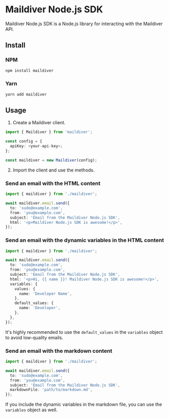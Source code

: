 # Maildiver Node.js SDK

Maildiver Node.js SDK is a Node.js library for interacting with the Maildiver API.

## Install

### NPM

```bash
npm install maildiver
```

### Yarn

```bash
yarn add maildiver
```

## Usage

1. Create a Maildiver client.

```typescript
import { Maildiver } from 'maildiver';

const config = {
  apiKey: <your-api-key>;
};

const maildiver = new Maildiver(config);
```

2. Import the client and use the methods.

### Send an email with the HTML content

```typescript
import { maildiver } from './maildiver';

await maildiver.email.send({
  to: 'sudo@example.com',
  from: 'you@example.com',
  subject: 'Email from the Maildiver Node.js SDK',
  html: '<p>Maildiver Node.js SDK is awesome!</p>',
});
```

### Send an email with the dynamic variables in the HTML content

```typescript
import { maildiver } from './maildiver';

await maildiver.email.send({
  to: 'sudo@example.com',
  from: 'you@example.com',
  subject: 'Email from the Maildiver Node.js SDK',
  html: '<p>Hi, {{ name }}! Maildiver Node.js SDK is awesome!</p>',
  variables: {
    values: {
      name: 'Developer Name',
    },
    default_values: {
      name: 'Developer',
    },
  },
});
```

It's highly recommended to use the `default_values` in the `variables` object to avoid low-quality emails.

### Send an email with the markdown content

```typescript
import { maildiver } from './maildiver';

await maildiver.email.send({
  to: 'sudo@example.com',
  from: 'you@example.com',
  subject: 'Email from the Maildiver Node.js SDK',
  markdownFile: 'path/to/markdown.md',
});
```

If you include the dynamic variables in the markdown file, you can use the `variables` object as well.
